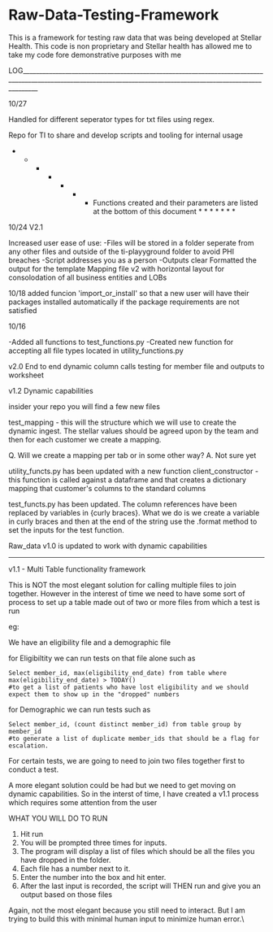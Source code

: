 # Raw-Data-Testing-Framework
This is a framework for testing raw data that was being developed at Stellar Health. This code is non proprietary and Stellar health has allowed me to take my code fore demonstrative purposes with me

LOG_________________________________________________________________________________________________________________________________________________________________

10/27

Handled for different seperator types for txt files using regex.

Repo for TI to share and develop scripts and tooling for internal usage

* * * * * * * Functions created and their parameters are listed at the bottom of this document * * * * * * *


10/24 V2.1 

Increased user ease of use:
    -Files will be stored in a folder seperate from any other files and outside of the ti-playyground folder to avoid PHI breaches
    -Script addresses you as a person
    -Outputs clear
Formatted the output for the template
Mapping file v2 with horizontal layout for consolodation of all business entities and LOBs
 

10/18 added funcion 'import_or_install' so that a new user will have their packages installed automatically if the package requirements are not satisfied

10/16

-Added all functions to test_functions.py
-Created new function for accepting all file types located in utility_functions.py


v2.0 End to end dynamic column calls testing for member file and outputs to worksheet


v1.2 Dynamic capabilities

insider your repo you will find a few new files

test_mapping - this will the structure which we will use to create the dynamic ingest. The stellar values should be agreed upon by the team and then for each customer we create a mapping. 

Q. Will we create a mapping per tab or in some other way?
A. Not sure yet


utility_functs.py has been updated with a new function client_constructor - this function is called against a dataframe and that creates a dictionary mapping that customer's columns to the standard columns

test_functs.py has been updated. The column references have been replaced by variables in {curly braces}. What we do is we create a variable in curly braces and then at the end of the string use the .format method to set the inputs for the test function.

Raw_data v1.0 is updated to work with dynamic capabilities
_________________________________________________________________________________________________________________________________________________________________________________________________________________________________________________________________________________________________________

v1.1 -  Multi Table functionality framework

This is NOT the most elegant solution for calling multiple files to join together. 
However in the interest of time we need to have some sort of process to set up a table made out of two or more files from which a test is run

eg:

We have an eligibility file and a demographic file

for Eligibiltity we can run tests on that file alone such as

    Select member_id, max(eligibility_end_date) from table where max(eligibility_end_date) > TODAY()
    #to get a list of patients who have lost eligibility and we should expect them to show up in the "dropped" numbers

for Demographic we can run tests such as 

    Select member_id, (count distinct member_id) from table group by member_id
    #to generate a list of duplicate member_ids that should be a flag for escalation. 

For certain tests, we are going to need to join two files together first to conduct a test.

A more elegant solution could be had but we need to get moving on dynamic capabilities. So in the interst of time, I have created a v1.1 process which requires some attention from the user

WHAT YOU WILL DO TO RUN

1. Hit run
2. You will be prompted three times for inputs. 
3. The program will display a list of files which should be all the files you have dropped in the folder. 
4. Each file has a number next to it. 
5. Enter the number into the box and hit enter. 
6. After the last input is recorded, the script will THEN run and give you an output based on those files

Again, not the most elegant because you still need to interact. But I am trying to build this with minimal human input to minimize human error.\

